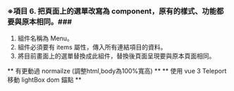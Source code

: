 ### ※項目 6. 把頁面上的選單改寫為 component，原有的樣式、功能都要與原本相同。###
1. 組件名稱為 Menu。
2. 組件必須要有 items 屬性，傳入所有連結項目的資料。
3. 將目前畫面上的選單替換成此組件，替換後頁面呈現要與原本頁面相同。

** 有更動過 normailze (調整html,body為100%寬高) **
** 使用 vue 3 Teleport 移動 lightBox dom 錨點 **